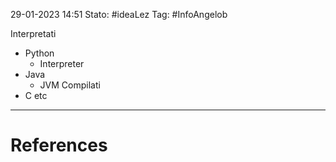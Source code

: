 29-01-2023 14:51
Stato: #ideaLez
Tag: #InfoAngelob

Interpretati
- Python
    - Interpreter
- Java
    - JVM
Compilati
- C etc

---
# References 

